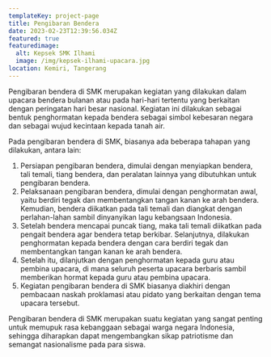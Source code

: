 ```yaml
---
templateKey: project-page
title: Pengibaran Bendera
date: 2023-02-23T12:39:56.034Z
featured: true
featuredimage:
  alt: Kepsek SMK Ilhami
  image: /img/kepsek-ilhami-upacara.jpg
location: Kemiri, Tangerang
---
```

Pengibaran bendera di SMK merupakan kegiatan yang dilakukan dalam upacara bendera bulanan atau pada hari-hari tertentu yang berkaitan dengan peringatan hari besar nasional. Kegiatan ini dilakukan sebagai bentuk penghormatan kepada bendera sebagai simbol kebesaran negara dan sebagai wujud kecintaan kepada tanah air.

Pada pengibaran bendera di SMK, biasanya ada beberapa tahapan yang dilakukan, antara lain:

1. Persiapan pengibaran bendera, dimulai dengan menyiapkan bendera, tali temali, tiang bendera, dan peralatan lainnya yang dibutuhkan untuk pengibaran bendera.
2. Pelaksanaan pengibaran bendera, dimulai dengan penghormatan awal, yaitu berdiri tegak dan membentangkan tangan kanan ke arah bendera. Kemudian, bendera diikatkan pada tali temali dan diangkat dengan perlahan-lahan sambil dinyanyikan lagu kebangsaan Indonesia.
3. Setelah bendera mencapai puncak tiang, maka tali temali diikatkan pada pengait bendera agar bendera tetap berkibar. Selanjutnya, dilakukan penghormatan kepada bendera dengan cara berdiri tegak dan membentangkan tangan kanan ke arah bendera.
4. Setelah itu, dilanjutkan dengan penghormatan kepada guru atau pembina upacara, di mana seluruh peserta upacara berbaris sambil memberikan hormat kepada guru atau pembina upacara.
5. Kegiatan pengibaran bendera di SMK biasanya diakhiri dengan pembacaan naskah proklamasi atau pidato yang berkaitan dengan tema upacara tersebut.

Pengibaran bendera di SMK merupakan suatu kegiatan yang sangat penting untuk memupuk rasa kebanggaan sebagai warga negara Indonesia, sehingga diharapkan dapat mengembangkan sikap patriotisme dan semangat nasionalisme pada para siswa.